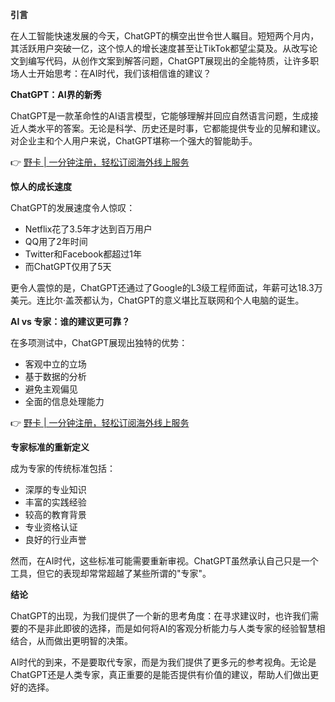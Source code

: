 **引言**

在人工智能快速发展的今天，ChatGPT的横空出世令世人瞩目。短短两个月内，其活跃用户突破一亿，这个惊人的增长速度甚至让TikTok都望尘莫及。从改写论文到编写代码，从创作文案到解答问题，ChatGPT展现出的全能特质，让许多职场人士开始思考：在AI时代，我们该相信谁的建议？

**ChatGPT：AI界的新秀**

ChatGPT是一款革命性的AI语言模型，它能够理解并回应自然语言问题，生成接近人类水平的答案。无论是科学、历史还是时事，它都能提供专业的见解和建议。对企业主和个人用户来说，ChatGPT堪称一个强大的智能助手。

👉 [野卡 | 一分钟注册，轻松订阅海外线上服务](https://bit.ly/bewildcard)

**惊人的成长速度**

ChatGPT的发展速度令人惊叹：
- Netflix花了3.5年才达到百万用户
- QQ用了2年时间
- Twitter和Facebook都超过1年
- 而ChatGPT仅用了5天

更令人震惊的是，ChatGPT还通过了Google的L3级工程师面试，年薪可达18.3万美元。连比尔·盖茨都认为，ChatGPT的意义堪比互联网和个人电脑的诞生。

**AI vs 专家：谁的建议更可靠？**

在多项测试中，ChatGPT展现出独特的优势：
- 客观中立的立场
- 基于数据的分析
- 避免主观偏见
- 全面的信息处理能力

👉 [野卡 | 一分钟注册，轻松订阅海外线上服务](https://bit.ly/bewildcard)

**专家标准的重新定义**

成为专家的传统标准包括：
- 深厚的专业知识
- 丰富的实践经验
- 较高的教育背景
- 专业资格认证
- 良好的行业声誉

然而，在AI时代，这些标准可能需要重新审视。ChatGPT虽然承认自己只是一个工具，但它的表现却常常超越了某些所谓的"专家"。

**结论**

ChatGPT的出现，为我们提供了一个新的思考角度：在寻求建议时，也许我们需要的不是非此即彼的选择，而是如何将AI的客观分析能力与人类专家的经验智慧相结合，从而做出更明智的决策。

AI时代的到来，不是要取代专家，而是为我们提供了更多元的参考视角。无论是ChatGPT还是人类专家，真正重要的是能否提供有价值的建议，帮助人们做出更好的选择。